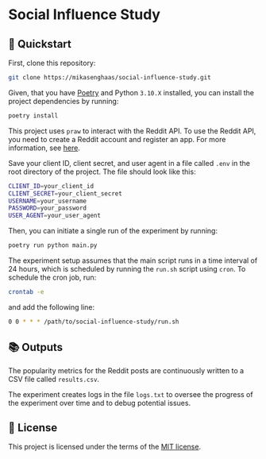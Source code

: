 # Social Influence Study

## 🚀 Quickstart

First, clone this repository:

```bash
git clone https://mikasenghaas/social-influence-study.git
```

Given, that you have [Poetry](https://python-poetry.org/) and Python `3.10.X`
installed, you can install the project dependencies by running:

```bash
poetry install
```

This project uses `praw` to interact with the Reddit API. To use the Reddit API,
you need to create a Reddit account and register an app. For more information,
see [here](https://praw.readthedocs.io/en/latest/getting_started/authentication.html).

Save your client ID, client secret, and user agent in a file called
`.env` in the root directory of the project. The file should look like this:

```bash
CLIENT_ID=your_client_id
CLIENT_SECRET=your_client_secret
USERNAME=your_username
PASSWORD=your_password
USER_AGENT=your_user_agent
```

Then, you can initiate a single run of the experiment by running:

```bash
poetry run python main.py
```

The experiment setup assumes that the main script runs in a time interval of 24
hours, which is scheduled by running the `run.sh` script using `cron`.
To schedule the cron job, run:

```bash
crontab -e
```

and add the following line:

```bash
0 0 * * * /path/to/social-influence-study/run.sh
```

## 📚 Outputs

The popularity metrics for the Reddit posts are continuously written to a CSV
file called `results.csv`.

The experiment creates logs in the file `logs.txt` to oversee the progress of
the experiment over time and to debug potential issues.

## 📝 License

This project is licensed under the terms of the [MIT license](LICENSE).
